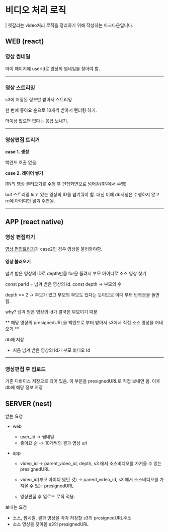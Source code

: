 # 비디오 처리 로직

| 헷갈리는 video처리 로직을 정리하기 위해 작성하는 마크다운입니다.

## WEB (react)

### 영상 썸네일

마이 페이지에 userId로 영상의 썸네일을 찾아야 함.

---

### 영상 스트리밍

s3에 저장된 링크만 받아서 스트리밍

한 번에 좋아요 순으로 10개씩 받아서 렌더링 하기.

더이상 없으면 없다는 응답 보내기.

---

### 영상편집 트리거

**case 1. 생성**

백엔드 호출 없음.

**case 2. 레이어 쌓기**

RN의 [영상 불러오기](##영상\불러오기)를 수행 후 편집화면으로 넘어감(RN에서 수행)

but 스트리밍 되고 있는 영상의 ID를 넘겨줘야 함.
대신 이때 db서칭은 수행하지 않고 rn에 아이디만 넘겨 주면됨.

---

## APP (react native)

### 영상 편집하기

[영상 편집트리거](###영상편집\트리거)가 case2인 경우 영상을 불러와야함.

#### 영상 불러오기

넘겨 받은 영상의 ID로 depth만큼 for문 돌려서 부모 아이디로 소스 영상 찾기

const parId = 넘겨 받은 영상의 id.
const depth -> 부모의 수

depth == 2 -> 부모가 있고 부모의 부모도 있다는 듯이므로
이때 부터 반복문을 돌면 됨.

why? 넘겨 받은 영상의 id가 결국은 부모이기 때문

** 해당 영상의 presignedURL을 백엔드로 부터 받아서 s3에서 직접 소스 영상을 꺼내오기 **

db에 저장

- 처음 넘겨 받은 영상의 Id가 부모 비디오 Id

---

### 영상편집 후 업로드

기존 디바이스 저장으로 되어 있음.
이 부분을 presignedURL로 직접 보내면 됨.
이후 db에 해당 정보 저장

## SERVER (nest)

받는 요청

- web

  - user_id -> 썸네일
  - 좋아요 순 -> 10개씩의 결과 영상 url

- app

  - video_id -> parent_video_id, depth, s3 에서 소스비디오를 가져올 수 있는 presignedURL

  - video_id(부모 아이디 였던 것) -> parent_video_id, s3 에서 소스비디오를 가져올 수 있는 presignedURL

  - 영상편집 후 업로드 로직 적용.

보내는 요청

- 소스, 썸네일, 결과 영상을 각각 저장할 s3의 presignedURL주소
- 소스 영상을 찾아올 s3의 presignedURL
